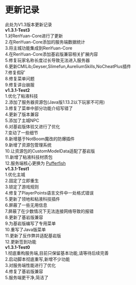 # 更新记录
此处为V1.3版本更新记录<br>
**v1.3.1-Test3**<br>
1.对RenYuan-Core进行了更新<br>
2.在RenYuan-Core添加的服务端数据统计<br>
3.将主城功能集成到RenYuan-Core<br>
4.在RenYuan-Core添加基岩版兼容相关扩展内容<br>
5.修复玩家名称长度过长导致无法进入服务器<br>
6.更新CMILib,Geyser,Slimefun,AureliumSkills,NoCheatPlus插件<br>
7.修复假矿<br>
8.修复菜单问题<br>
9.修复讲台崩服<br>
**v1.3.1-Test2**<br>
1.优化了粘液科技<br>
2.添加了服务器资源包(Java版1.13.2以下玩家不可用)<br>
3.修复了菜单中部分功能介绍写错了<br>
4.更新了版本兼容<br>
5.添加了主城NPC<br>
6.对基岩版体验又进行了优化<br>
7.变动了一些细节<br>
8.新增基于NotBoom魔改的防爆插件<br>
9.新增了资源包管理系统<br>
10.让资源包的CustomModelData适配了基岩版<br>
11.新增了粘液科技材质包<br>
12.服务端核心更换为 [Pufferfish](https://github.com/pufferfish-gg/Pufferfish)<br>
**v1.3.1-Test1**<br>
1.优化主城<br>
2.固定了立即重生<br>
3.锁定了游戏规则<br>
4.修复了PlayerPoints语言文件中一处格式错误<br>
5.更新了领地和粘液科技插件<br>
6.屏蔽了一些无用信息<br>
7.屏蔽了在少数情况下无法连接网络导致的报错<br>
8.更新了基岩版兼容<br>
9.为基岩版编写了专用菜单<br>
10.重写了Java版菜单<br>
11.更新了反作弊并适配基岩版<br>
12.更新签到功能<br>
**v1.3.1-Test0**<br>
1.彻底重构服务端,目前只保留基本功能,请等待后续完善<br>
2.启动脚本彻底重写,新增不少功能<br>
3.对服务端性能进行了优化<br>
4.修复了基岩版兼容<br>
5.服务端更干净,简洁了<br>